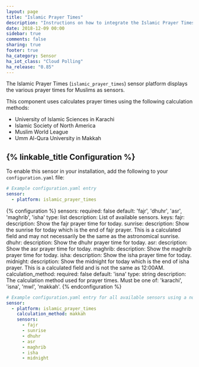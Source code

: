 ```yaml
---
layout: page
title: "Islamic Prayer Times"
description: "Instructions on how to integrate the Islamic Prayer Times sensor within Home Assistant."
date: 2018-12-09 00:00
sidebar: true
comments: false
sharing: true
footer: true
ha_category: Sensor
ha_iot_class: "Cloud Polling"
ha_release: "0.85"
---
```


The Islamic Prayer Times (`islamic_prayer_times`) sensor platform displays the various prayer times for Muslims as sensors.

This component uses calculates prayer times using the following calculation methods:

- University of Islamic Sciences in Karachi
- Islamic Society of North America
- Muslim World League
- Umm Al-Qura University in Makkah 

## {% linkable_title Configuration %}

To enable this sensor in your installation, add the following to your `configuration.yaml` file:

```yaml
# Example configuration.yaml entry
sensor:
  - platform: islamic_prayer_times
```

{% configuration %}
sensors:
  required: false
  default: 'fajr', 'dhuhr', 'asr', 'maghrib', 'isha'
  type: list
  description: List of available sensors.
  keys:
    fajr:
      description: Show the fajr prayer time for today.
    sunrise:
      description: Show the sunrise for today which is the end of fajr prayer.  This is a calculated field and may not necessarily be the same as the astronomical sunrise.
    dhuhr:
      description: Show the dhuhr prayer time for today.
    asr:
      description: Show the asr prayer time for today.
    maghrib:
      description: Show the maghrib prayer time for today.
    isha:
      description: Show the isha prayer time for today.
    midnight:
      description: Show the midnight for today which is the end of isha prayer.  This is a calculated field and is not the same as 12:00AM.
calculation_method:
  required: false
  default: 'isna'
  type: string
  description: The calculation method used for prayer times.  Must be one of: 'karachi', 'isna', 'mwl', 'makkah'.
{% endconfiguration %}

```yaml
# Example configuration.yaml entry for all available sensors using a non-default calculation method
sensor:
  - platform: islamic_prayer_times
    calculation_method: makkah
    sensors:
      - fajr
      - sunrise
      - dhuhr
      - asr
      - maghrib
      - isha
      - midnight
```
